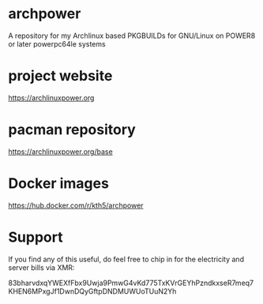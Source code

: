 # archpower
A repository for my Archlinux based PKGBUILDs for GNU/Linux on POWER8 or later powerpc64le systems

# project website
https://archlinuxpower.org

# pacman repository
https://archlinuxpower.org/base

# Docker images
https://hub.docker.com/r/kth5/archpower

# Support
If you find any of this useful, do feel free to chip in for the electricity and server bills via XMR:

83bharvdxqYWEXfFbx9Uwja9PmwG4vKd775TxKVrGEYhPzndkxseR7meq7KHEN6MPxgJf1DwnDQyGftpDNDMUWUoTUuN2Yh
